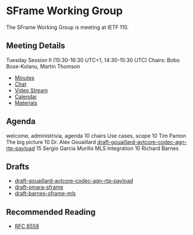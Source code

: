 # SFrame Working Group

The SFrame Working Group is meeting at IETF 110.


## Meeting Details

Tuesday Session II (15:30-16:30 UTC+1, 14:30-15:30 UTC)
Chairs: Bobo Bose-Kolanu, Martin Thomson

* [Minutes](https://codimd.ietf.org/notes-ietf-110-sframe)
* [Chat](xmpp:sframe@jabber.ietf.org?join)
* [Video Stream](https://meetings.conf.meetecho.com/ietf110/?group=sframe&short=&item=1)
* [Calendar](https://datatracker.ietf.org/meeting/110/session/28715.ics)
* [Materials](https://github.com/sframe-wg/wg-materials)


## Agenda

welcome, administrivia, agenda         10    chairs
Use cases, scope                       10    Tim Panton
The big picture                        10    Dr. Alex Gouaillard
[draft-gouaillard-avtcore-codec-agn-rtp-payload](https://datatracker.ietf.org/doc/html/draft-gouaillard-avtcore-codec-agn-rtp-payload)
                                       15    Sergio Garcia Murillo
MLS Integration                        10    Richard Barnes


## Drafts

* [draft-gouaillard-avtcore-codec-agn-rtp-payload](https://datatracker.ietf.org/doc/html/draft-gouaillard-avtcore-codec-agn-rtp-payload)
* [draft-omara-sframe](https://datatracker.ietf.org/doc/html/draft-omara-sframe-00)
* [draft-barnes-sframe-mls](https://datatracker.ietf.org/doc/html/draft-barnes-sframe-mls-00)


## Recommended Reading

* [RFC 8558](https://datatracker.ietf.org/doc/html/rfc8558)
